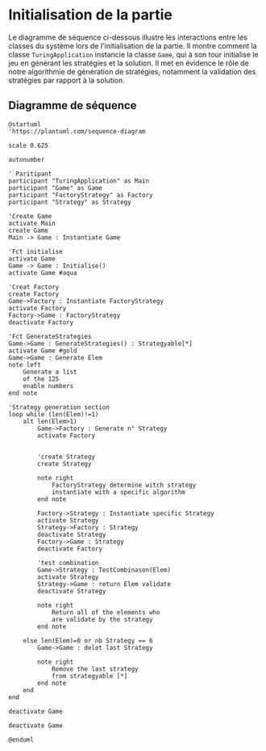 # Initialisation de la partie

<primary-label ref="diagram"/>

Le diagramme de séquence ci-dessous illustre les interactions entre les classes du système lors de l'initialisation de la partie. Il montre comment la classe `TuringApplication` instancie la classe `Game`, qui à son tour initialise le jeu en générant les stratégies et la solution.
Il met en évidence le rôle de notre algorithmie de génération de stratégies, notamment la validation des stratégies par rapport à la solution.

## Diagramme de séquence

<secondary-label ref="comportemental"/>

```plantuml
@startuml
'https://plantuml.com/sequence-diagram

scale 0.625

autonumber

' Paritipant
participant "TuringApplication" as Main
participant "Game" as Game
participant "FactoryStrategy" as Factory
participant "Strategy" as Strategy

'Create Game
activate Main
create Game
Main -> Game : Instantiate Game

'Fct initialise
activate Game
Game -> Game : Initialise()
activate Game #aqua

'Creat Factory
create Factory
Game->Factory : Instantiate FactoryStrategy
activate Factory
Factory->Game : FactoryStrategy
deactivate Factory

'Fct GenerateStrategies
Game->Game : GenerateStrategies() : Strategyable[*]
activate Game #gold
Game->Game : Generate Elem
note left
    Generate a list
    of the 125
    enable numbers
end note

'Strategy generation section
loop while (len(Elem)!=1)
    alt len(Elem>1)
        Game->Factory : Generate n° Strategy
        activate Factory


        'create Strategy
        create Strategy

        note right
            FactoryStrategy determine witch strategy
            instantiate with a specific algorithm
        end note

        Factory->Strategy : Instantiate specific Strategy
        activate Strategy
        Strategy->Factory : Strategy
        deactivate Strategy
        Factory->Game : Strategy
        deactivate Factory

        'test combination
        Game->Strategy : TestCombinason(Elem)
        activate Strategy
        Strategy->Game : return Elem validate
        deactivate Strategy

        note right
            Return all of the elements who
            are validate by the strategy
        end note

    else len(Elem)=0 or nb Strategy == 6
        Game->Game : delet last Strategy

        note right
            Remove the last strategy
            from strategyable [*]
        end note
    end
end

deactivate Game

deactivate Game

@enduml
```


